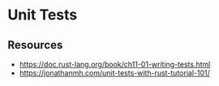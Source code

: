# Unit Tests

## Resources

* https://doc.rust-lang.org/book/ch11-01-writing-tests.html
* https://jonathanmh.com/unit-tests-with-rust-tutorial-101/
